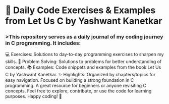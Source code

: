 <h1>📘 Daily Code Exercises & Examples from Let Us C by Yashwant Kanetkar</h1>
<h3>>This repository serves as a daily journal of my coding journey in C programming. It includes:</h3>

💻 Exercises: Solutions to day-to-day programming exercises to sharpen my skills.
🤔 Problem Solving: Solutions to problems for better understanding of concepts.
📚 Examples: Code snippets and examples from the book Let Us C by Yashwant Kanetkar.
✨ Highlights:
Organized by chapters/topics for easy navigation.
Focused on building a strong foundation in C programming.
A great resource for beginners or anyone revisiting C concepts.
Feel free to explore, contribute, or use the code for learning purposes. Happy coding! 🚀
